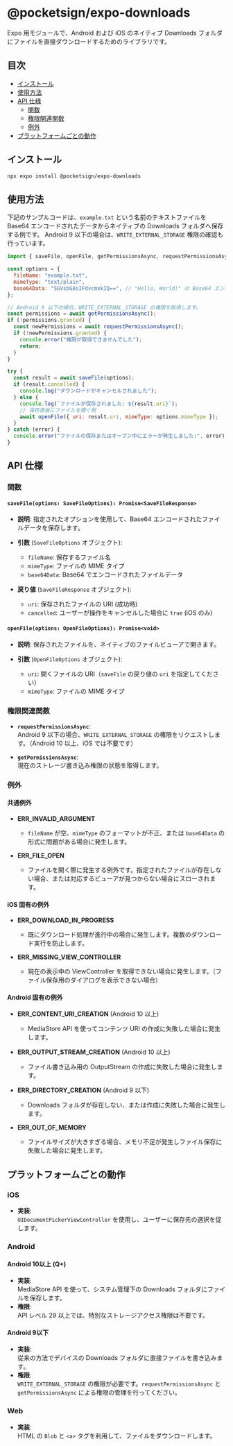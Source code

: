 # @pocketsign/expo-downloads

Expo 用モジュールで、Android および iOS のネイティブ Downloads フォルダにファイルを直接ダウンロードするためのライブラリです。

## 目次

- [インストール](#インストール)
- [使用方法](#使用方法)
- [API 仕様](#api-仕様)
  - [関数](#関数)
  - [権限関連関数](#権限関連関数)
  - [例外](#例外)
- [プラットフォームごとの動作](#プラットフォームごとの動作)

## インストール

```bash
npx expo install @pocketsign/expo-downloads
```

## 使用方法

下記のサンプルコードは、`example.txt` という名前のテキストファイルを Base64 エンコードされたデータからネイティブの Downloads フォルダへ保存する例です。
Android 9 以下の場合は、`WRITE_EXTERNAL_STORAGE` 権限の確認も行っています。

```javascript
import { saveFile, openFile, getPermissionsAsync, requestPermissionsAsync } from "@pocketsign/expo-downloads";

const options = {
  fileName: "example.txt",
  mimeType: "text/plain",
  base64Data: "SGVsbG8sIFdvcmxkIQ==", // "Hello, World!" の Base64 エンコード
};

// Android 9 以下の場合、WRITE_EXTERNAL_STORAGE の権限を取得します。
const permissions = await getPermissionsAsync();
if (!permissions.granted) {
  const newPermissions = await requestPermissionsAsync();
  if (!newPermissions.granted) {
    console.error("権限が取得できませんでした");
    return;
  }
}

try {
  const result = await saveFile(options);
  if (result.cancelled) {
    console.log("ダウンロードがキャンセルされました");
  } else {
    console.log(`ファイルが保存されました: ${result.uri}`);
    // 保存直後にファイルを開く例
    await openFile({ uri: result.uri, mimeType: options.mimeType });
  }
} catch (error) {
  console.error("ファイルの保存またはオープン中にエラーが発生しました:", error);
}
```

## API 仕様

### 関数

#### `saveFile(options: SaveFileOptions): Promise<SaveFileResponse>`

- **説明**:
  指定されたオプションを使用して、Base64 エンコードされたファイルデータを保存します。

- **引数** (`SaveFileOptions` オブジェクト):

  - `fileName`: 保存するファイル名
  - `mimeType`: ファイルの MIME タイプ
  - `base64Data`: Base64 でエンコードされたファイルデータ

- **戻り値** (`SaveFileResponse` オブジェクト):
  - `uri`: 保存されたファイルの URI (成功時)
  - `cancelled`: ユーザーが操作をキャンセルした場合に `true` (iOS のみ)

#### `openFile(options: OpenFileOptions): Promise<void>`

- **説明**:
  保存されたファイルを、ネイティブのファイルビューアで開きます。

- **引数** (`OpenFileOptions` オブジェクト):
  - `uri`: 開くファイルの URI（`saveFile` の戻り値の `uri` を指定してください）
  - `mimeType`: ファイルの MIME タイプ

### 権限関連関数

- **`requestPermissionsAsync`**:  
  Android 9 以下の場合、`WRITE_EXTERNAL_STORAGE` の権限をリクエストします。（Android 10 以上、iOS では不要です）

- **`getPermissionsAsync`**:  
  現在のストレージ書き込み権限の状態を取得します。

### 例外

#### 共通例外

- **ERR_INVALID_ARGUMENT**

  - `fileName` が空、`mimeType` のフォーマットが不正、または `base64Data` の形式に問題がある場合に発生します。

- **ERR_FILE_OPEN**
  - ファイルを開く際に発生する例外です。指定されたファイルが存在しない場合、または対応するビューアが見つからない場合にスローされます。

#### iOS 固有の例外

- **ERR_DOWNLOAD_IN_PROGRESS**

  - 既にダウンロード処理が進行中の場合に発生します。複数のダウンロード実行を防止します。

- **ERR_MISSING_VIEW_CONTROLLER**
  - 現在の表示中の ViewController を取得できない場合に発生します。（ファイル保存用のダイアログを表示できない場合）

#### Android 固有の例外

- **ERR_CONTENT_URI_CREATION** (Android 10 以上)

  - MediaStore API を使ってコンテンツ URI の作成に失敗した場合に発生します。

- **ERR_OUTPUT_STREAM_CREATION** (Android 10 以上)

  - ファイル書き込み用の OutputStream の作成に失敗した場合に発生します。

- **ERR_DIRECTORY_CREATION** (Android 9 以下)

  - Downloads フォルダが存在しない、または作成に失敗した場合に発生します。

- **ERR_OUT_OF_MEMORY**
  - ファイルサイズが大きすぎる場合、メモリ不足が発生しファイル保存に失敗した場合に発生します。

## プラットフォームごとの動作

### iOS

- **実装**:  
  `UIDocumentPickerViewController` を使用し、ユーザーに保存先の選択を促します。

### Android

#### Android 10以上 (Q+)

- **実装**:  
  MediaStore API を使って、システム管理下の Downloads フォルダにファイルを保存します。
- **権限**:  
  API レベル 29 以上では、特別なストレージアクセス権限は不要です。

#### Android 9以下

- **実装**:  
  従来の方法でデバイスの Downloads フォルダに直接ファイルを書き込みます。
- **権限**:  
  `WRITE_EXTERNAL_STORAGE` の権限が必要です。`requestPermissionsAsync` と `getPermissionsAsync` による権限の管理を行ってください。

### Web

- **実装**:  
  HTML の `Blob` と `<a>` タグを利用して、ファイルをダウンロードします。
